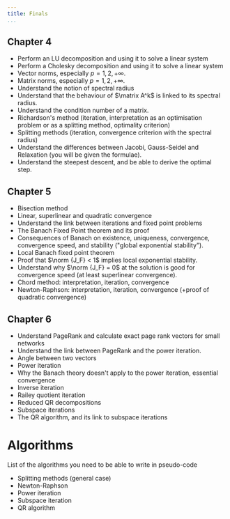 ```yaml
---
title: Finals
...
```


## Chapter 4

- Perform an LU decomposition and using it to solve a linear system
- Perform a Cholesky decomposition and using it to solve a linear system
- Vector norms, especially $p = 1, 2, +\infty$.
- Matrix norms, especially $p = 1, 2, +\infty$.
- Understand the notion of spectral radius
- Understand that the behaviour of $\matrix A^k$ is linked to its spectral radius.
- Understand the condition number of a matrix.
- Richardson's method
  (iteration, interpretation as an optimisation problem or as a splitting method,
  optimality criterion)
- Splitting methods (iteration, convergence criterion with the spectral radius)
- Understand the differences between Jacobi, Gauss-Seidel and Relaxation
  (you will be given the formulae).
- Understand the steepest descent,
  and be able to derive the optimal step.

## Chapter 5

- Bisection method
- Linear, superlinear and quadratic convergence
- Understand the link between iterations and fixed point problems
- The Banach Fixed Point theorem and its proof
- Consequences of Banach on existence, uniqueness, convergence,
  convergence speed, and stability
  ("global exponential stability").
- Local Banach fixed point theorem
- Proof that $\norm {J_F} < 1$ implies local exponential stability.
- Understand why $\norm {J_F} = 0$ at the solution is good for convergence speed
  (at least superlinear convergence).
- Chord method: interpretation, iteration, convergence
- Newton-Raphson: interpretation, iteration, convergence (+proof of quadratic convergence)

## Chapter 6

- Understand PageRank and calculate exact page rank vectors for small networks
- Understand the link between PageRank and the power iteration.
- Angle between two vectors
- Power iteration
- Why the Banach theory doesn't apply to the power iteration, essential convergence
- Inverse iteration
- Railey quotient iteration
- Reduced QR decompositions
- Subspace iterations
- The QR algorithm, and its link to subspace iterations

# Algorithms

List of the algorithms you need to be able to write in pseudo-code

- Splitting methods (general case)
- Newton-Raphson
- Power iteration
- Subspace iteration
- QR algorithm
